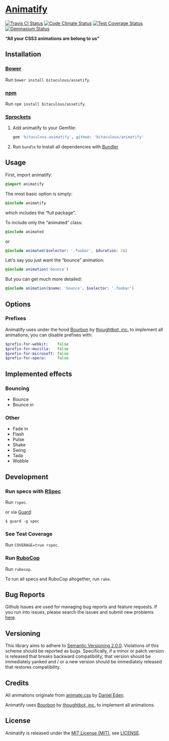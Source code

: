 [Animatify]
===========

[![Travis CI Status][Travis CI Status]][Travis CI]
[![Code Climate Status][Code Climate Status]][Code Climate]
[![Test Coverage Status][Test Coverage Status]][Test Coverage]
[![Gemnasium Status][Gemnasium Status]][Gemnasium]

**“All your CSS3 animations are belong to us”**

Installation
------------

### [Bower]

Run `bower install bitaculous/assetify`.

### [npm]

Run `npm install bitaculous/assetify`.

### [Sprockets]

1. Add animatify to your Gemfile:

    ```ruby
    gem 'bitaculous-animatify', github: 'bitaculous/animatify'
    ```

2. Run `bundle` to install all dependencies with [Bundler]

Usage
-----

First, import animatify:

```sass
@import animatify
```

The most basic option is simply:

```sass
@include animatify
```

which includes the “full package”.

To include only the “animated” class:

```sass
@include animated
```

or

```sass
@include animated($selector: '.foobar', $duration: 2s)
```

Let's say you just want the “bounce” animation:

```sass
@include animation('bounce')
```

But you can get much more detailed:

```sass
@include animation($name: 'bounce', $selector: '.foobar')
```

Options
-------

### Prefixes

Animatify uses under the hood [Bourbon] by [thoughtbot, inc.] to implement all animations, you can disable prefixes with:

```sass
$prefix-for-webkit:    false
$prefix-for-mozilla:   false
$prefix-for-microsoft: false
$prefix-for-opera:     false
```

Implemented effects
-------------------

### Bouncing

* Bounce
* Bounce in

### Other

* Fade in
* Flash
* Pulse
* Shake
* Swing
* Tada
* Wobble

Development
-----------

### Run specs with [RSpec]

Run `rspec`.

or via [Guard]:

```
$ guard -g spec
```

### See Test Coverage

Run `COVERAGE=true rspec`.

### Run [RuboCop]

Run `rubocop`.

To run all specs and RuboCop altogether, run `rake`.

Bug Reports
-----------

Github Issues are used for managing bug reports and feature requests. If you run into issues, please search the issues
and submit new problems [here].

Versioning
----------

This library aims to adhere to [Semantic Versioning 2.0.0]. Violations of this scheme should be reported as bugs.
Specifically, if a minor or patch version is released that breaks backward compatibility, that version should be
immediately yanked and / or a new version should be immediately released that restores compatibility.

Credits
-------

All animations originate from [animate.css] by [Daniel Eden].

Animatify uses [Bourbon] by [thoughtbot, inc.] to implement all animations.

License
-------

Animatify is released under the [MIT License (MIT)], see [LICENSE].

[animate.css]: https://github.com/daneden/animate.css "animate.css"
[Animatify]: https://bitaculous.github.io/animatify/ "“All your CSS3 animations are belong to us”"
[Bourbon]: https://github.com/thoughtbot/bourbon "Bourbon"
[Bower]: http://bower.io "A package manager for the web"
[Bundler]: http://bundler.io "The best way to manage a Ruby application's gems"
[Code Climate]: https://codeclimate.com/github/bitaculous/animatify "Animatify at Code Climate"
[Code Climate Status]: https://img.shields.io/codeclimate/github/bitaculous/animatify.svg?style=flat "Code Climate Status"
[Daniel Eden]: https://github.com/daneden "Daniel Eden"
[Gemnasium]: https://gemnasium.com/bitaculous/animatify "Animatify at Gemnasium"
[Gemnasium Status]: https://img.shields.io/gemnasium/bitaculous/animatify.svg?style=flat "Gemnasium Status"
[Guard]: http://guardgem.org "A command line tool to easily handle events on file system modifications."
[here]: https://github.com/bitaculous/animatify/issues "Github Issues"
[LICENSE]: https://raw.githubusercontent.com/bitaculous/animatify/master/LICENSE "License"
[MIT License (MIT)]: http://opensource.org/licenses/MIT "The MIT License (MIT)"
[npm]: https://www.npmjs.com "A package manager for JavaScript"
[RSpec]: http://rspec.info "Behaviour Driven Development for Ruby"
[RuboCop]: https://github.com/bbatsov/rubocop "A Ruby static code analyzer, based on the community Ruby style guide."
[Semantic Versioning 2.0.0]: http://semver.org "Semantic Versioning 2.0.0"
[Sprockets]: https://github.com/sstephenson/sprockets "Rack-based asset packaging system"
[Test Coverage]: https://codeclimate.com/github/bitaculous/animatify "Test Coverage (Code Climate)"
[Test Coverage Status]: https://img.shields.io/codeclimate/coverage/github/bitaculous/animatify.svg?style=flat "Test Coverage Status"
[thoughtbot, inc.]: http://robots.thoughtbot.com "thoughtbot, inc."
[Travis CI]: https://travis-ci.org/bitaculous/animatify "Animatify at Travis CI"
[Travis CI Status]: https://img.shields.io/travis/bitaculous/animatify.svg?style=flat "Travis CI Status"